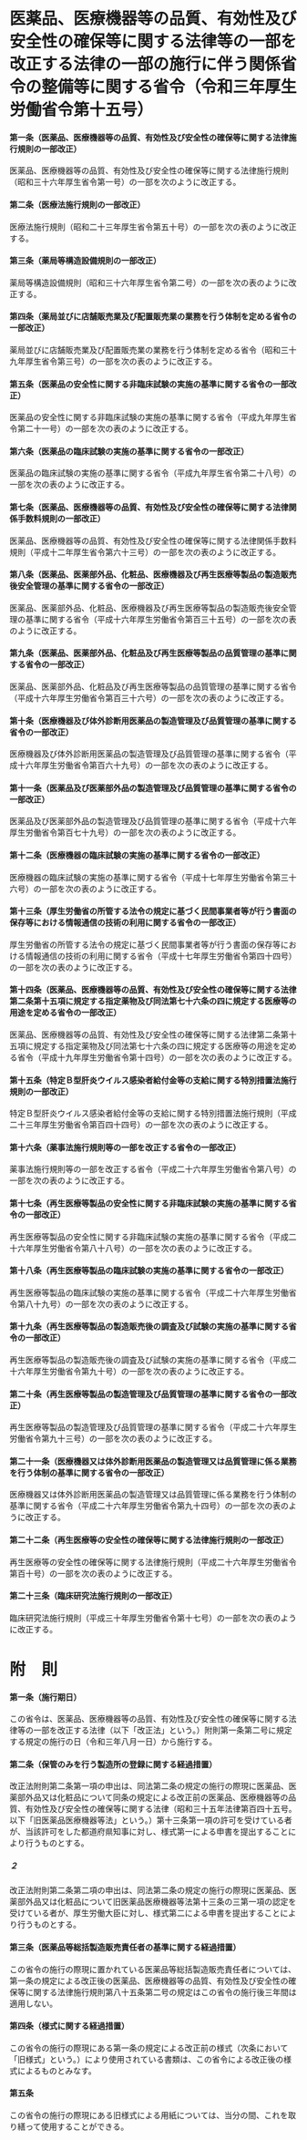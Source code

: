 # 医薬品、医療機器等の品質、有効性及び安全性の確保等に関する法律等の一部を改正する法律の一部の施行に伴う関係省令の整備等に関する省令（令和三年厚生労働省令第十五号）
#### 第一条（医薬品、医療機器等の品質、有効性及び安全性の確保等に関する法律施行規則の一部改正）
医薬品、医療機器等の品質、有効性及び安全性の確保等に関する法律施行規則（昭和三十六年厚生省令第一号）の一部を次のように改正する。
#### 第二条（医療法施行規則の一部改正）
医療法施行規則（昭和二十三年厚生省令第五十号）の一部を次の表のように改正する。
#### 第三条（薬局等構造設備規則の一部改正）
薬局等構造設備規則（昭和三十六年厚生省令第二号）の一部を次の表のように改正する。
#### 第四条（薬局並びに店舗販売業及び配置販売業の業務を行う体制を定める省令の一部改正）
薬局並びに店舗販売業及び配置販売業の業務を行う体制を定める省令（昭和三十九年厚生省令第三号）の一部を次の表のように改正する。
#### 第五条（医薬品の安全性に関する非臨床試験の実施の基準に関する省令の一部改正）
医薬品の安全性に関する非臨床試験の実施の基準に関する省令（平成九年厚生省令第二十一号）の一部を次の表のように改正する。
#### 第六条（医薬品の臨床試験の実施の基準に関する省令の一部改正）
医薬品の臨床試験の実施の基準に関する省令（平成九年厚生省令第二十八号）の一部を次の表のように改正する。
#### 第七条（医薬品、医療機器等の品質、有効性及び安全性の確保等に関する法律関係手数料規則の一部改正）
医薬品、医療機器等の品質、有効性及び安全性の確保等に関する法律関係手数料規則（平成十二年厚生省令第六十三号）の一部を次の表のように改正する。
#### 第八条（医薬品、医薬部外品、化粧品、医療機器及び再生医療等製品の製造販売後安全管理の基準に関する省令の一部改正）
医薬品、医薬部外品、化粧品、医療機器及び再生医療等製品の製造販売後安全管理の基準に関する省令（平成十六年厚生労働省令第百三十五号）の一部を次の表のように改正する。
#### 第九条（医薬品、医薬部外品、化粧品及び再生医療等製品の品質管理の基準に関する省令の一部改正）
医薬品、医薬部外品、化粧品及び再生医療等製品の品質管理の基準に関する省令（平成十六年厚生労働省令第百三十六号）の一部を次の表のように改正する。
#### 第十条（医療機器及び体外診断用医薬品の製造管理及び品質管理の基準に関する省令の一部改正）
医療機器及び体外診断用医薬品の製造管理及び品質管理の基準に関する省令（平成十六年厚生労働省令第百六十九号）の一部を次の表のように改正する。
#### 第十一条（医薬品及び医薬部外品の製造管理及び品質管理の基準に関する省令の一部改正）
医薬品及び医薬部外品の製造管理及び品質管理の基準に関する省令（平成十六年厚生労働省令第百七十九号）の一部を次の表のように改正する。
#### 第十二条（医療機器の臨床試験の実施の基準に関する省令の一部改正）
医療機器の臨床試験の実施の基準に関する省令（平成十七年厚生労働省令第三十六号）の一部を次の表のように改正する。
#### 第十三条（厚生労働省の所管する法令の規定に基づく民間事業者等が行う書面の保存等における情報通信の技術の利用に関する省令の一部改正）
厚生労働省の所管する法令の規定に基づく民間事業者等が行う書面の保存等における情報通信の技術の利用に関する省令（平成十七年厚生労働省令第四十四号）の一部を次の表のように改正する。
#### 第十四条（医薬品、医療機器等の品質、有効性及び安全性の確保等に関する法律第二条第十五項に規定する指定薬物及び同法第七十六条の四に規定する医療等の用途を定める省令の一部改正）
医薬品、医療機器等の品質、有効性及び安全性の確保等に関する法律第二条第十五項に規定する指定薬物及び同法第七十六条の四に規定する医療等の用途を定める省令（平成十九年厚生労働省令第十四号）の一部を次の表のように改正する。
#### 第十五条（特定Ｂ型肝炎ウイルス感染者給付金等の支給に関する特別措置法施行規則の一部改正）
特定Ｂ型肝炎ウイルス感染者給付金等の支給に関する特別措置法施行規則（平成二十三年厚生労働省令第百四十四号）の一部を次の表のように改正する。
#### 第十六条（薬事法施行規則等の一部を改正する省令の一部改正）
薬事法施行規則等の一部を改正する省令（平成二十六年厚生労働省令第八号）の一部を次の表のように改正する。
#### 第十七条（再生医療等製品の安全性に関する非臨床試験の実施の基準に関する省令の一部改正）
再生医療等製品の安全性に関する非臨床試験の実施の基準に関する省令（平成二十六年厚生労働省令第八十八号）の一部を次の表のように改正する。
#### 第十八条（再生医療等製品の臨床試験の実施の基準に関する省令の一部改正）
再生医療等製品の臨床試験の実施の基準に関する省令（平成二十六年厚生労働省令第八十九号）の一部を次の表のように改正する。
#### 第十九条（再生医療等製品の製造販売後の調査及び試験の実施の基準に関する省令の一部改正）
再生医療等製品の製造販売後の調査及び試験の実施の基準に関する省令（平成二十六年厚生労働省令第九十号）の一部を次の表のように改正する。
#### 第二十条（再生医療等製品の製造管理及び品質管理の基準に関する省令の一部改正）
再生医療等製品の製造管理及び品質管理の基準に関する省令（平成二十六年厚生労働省令第九十三号）の一部を次の表のように改正する。
#### 第二十一条（医療機器又は体外診断用医薬品の製造管理又は品質管理に係る業務を行う体制の基準に関する省令の一部改正）
医療機器又は体外診断用医薬品の製造管理又は品質管理に係る業務を行う体制の基準に関する省令（平成二十六年厚生労働省令第九十四号）の一部を次の表のように改正する。
#### 第二十二条（再生医療等の安全性の確保等に関する法律施行規則の一部改正）
再生医療等の安全性の確保等に関する法律施行規則（平成二十六年厚生労働省令第百十号）の一部を次の表のように改正する。
#### 第二十三条（臨床研究法施行規則の一部改正）
臨床研究法施行規則（平成三十年厚生労働省令第十七号）の一部を次の表のように改正する。
# 附　則
#### 第一条（施行期日）
この省令は、医薬品、医療機器等の品質、有効性及び安全性の確保等に関する法律等の一部を改正する法律（以下「改正法」という。）附則第一条第二号に規定する規定の施行の日（令和三年八月一日）から施行する。
#### 第二条（保管のみを行う製造所の登録に関する経過措置）
改正法附則第二条第一項の申出は、同法第二条の規定の施行の際現に医薬品、医薬部外品又は化粧品について同条の規定による改正前の医薬品、医療機器等の品質、有効性及び安全性の確保等に関する法律（昭和三十五年法律第百四十五号。以下「旧医薬品医療機器等法」という。）第十三条第一項の許可を受けている者が、当該許可をした都道府県知事に対し、様式第一による申書を提出することにより行うものとする。
##### ２
改正法附則第二条第二項の申出は、同法第二条の規定の施行の際現に医薬品、医薬部外品又は化粧品について旧医薬品医療機器等法第十三条の三第一項の認定を受けている者が、厚生労働大臣に対し、様式第二による申書を提出することにより行うものとする。
#### 第三条（医薬品等総括製造販売責任者の基準に関する経過措置）
この省令の施行の際現に置かれている医薬品等総括製造販売責任者については、第一条の規定による改正後の医薬品、医療機器等の品質、有効性及び安全性の確保等に関する法律施行規則第八十五条第二号の規定はこの省令の施行後三年間は適用しない。
#### 第四条（様式に関する経過措置）
この省令の施行の際現にある第一条の規定による改正前の様式（次条において「旧様式」という。）により使用されている書類は、この省令による改正後の様式によるものとみなす。
#### 第五条
この省令の施行の際現にある旧様式による用紙については、当分の間、これを取り繕って使用することができる。
